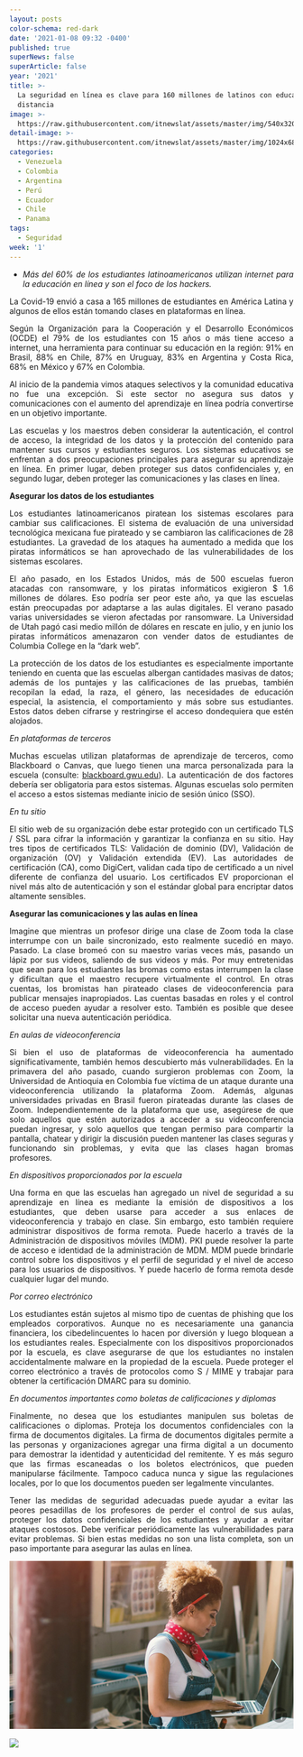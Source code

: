 ```yaml
---
layout: posts
color-schema: red-dark
date: '2021-01-08 09:32 -0400'
published: true
superNews: false
superArticle: false
year: '2021'
title: >-
  La seguridad en línea es clave para 160 millones de latinos con educación a
  distancia
image: >-
  https://raw.githubusercontent.com/itnewslat/assets/master/img/540x320/Educacion-a-Distancia-p.jpg
detail-image: >-
  https://raw.githubusercontent.com/itnewslat/assets/master/img/1024x680/Educacion-a-Distancia-g.jpg
categories:
  - Venezuela
  - Colombia
  - Argentina
  - Perú
  - Ecuador
  - Chile
  - Panama
tags:
  - Seguridad
week: '1'
---
```

<ul style="list-style-type: disc; text-align: justify;">
	<li><em>Más del 60% de los estudiantes latinoamericanos utilizan internet para la educación en línea y son el foco de los hackers.</em></li>
</ul>
<p style="text-align: justify;">La Covid-19 envió a casa a 165 millones de estudiantes en América Latina y algunos de ellos están tomando clases en plataformas en línea.</p>
<p style="text-align: justify;">Según la Organización para la Cooperación y el Desarrollo Económicos (OCDE) el 79% de los estudiantes con 15 años o más tiene acceso a internet, una herramienta para continuar su educación en la región: 91% en Brasil, 88% en Chile, 87% en Uruguay, 83% en Argentina y Costa Rica, 68% en México y 67% en Colombia.</p>
<p style="text-align: justify;">Al inicio de la pandemia vimos ataques selectivos y la comunidad educativa no fue una excepción. Si este sector no asegura sus datos y comunicaciones con el aumento del aprendizaje en línea podría convertirse en un objetivo importante.</p>
<p style="text-align: justify;">Las escuelas y los maestros deben considerar la autenticación, el control de acceso, la integridad de los datos y la protección del contenido para mantener sus cursos y estudiantes seguros. Los sistemas educativos se enfrentan a dos preocupaciones principales para asegurar su aprendizaje en línea. En primer lugar, deben proteger sus datos confidenciales y, en segundo lugar, deben proteger las comunicaciones y las clases en línea.</p>
<p style="text-align: justify;"><strong>Asegurar los datos de los estudiantes</strong></p>
<p style="text-align: justify;">Los estudiantes latinoamericanos piratean los sistemas escolares para cambiar sus calificaciones. El sistema de evaluación de una universidad tecnológica mexicana fue pirateado y se cambiaron las calificaciones de 28 estudiantes. La gravedad de los ataques ha aumentado a medida que los piratas informáticos se han aprovechado de las vulnerabilidades de los sistemas escolares.</p>
<p style="text-align: justify;">El año pasado, en los Estados Unidos, más de 500 escuelas fueron atacadas con ransomware, y los piratas informáticos exigieron $ 1.6 millones de dólares. Eso podría ser peor este año, ya que las escuelas están preocupadas por adaptarse a las aulas digitales. El verano pasado varias universidades se vieron afectadas por ransomware. La Universidad de Utah pagó casi medio millón de dólares en rescate en julio, y en junio los piratas informáticos amenazaron con vender datos de estudiantes de Columbia College en la “dark web”.</p>
<p style="text-align: justify;">La protección de los datos de los estudiantes es especialmente importante teniendo en cuenta que las escuelas albergan cantidades masivas de datos; además de los puntajes y las calificaciones de las pruebas, también recopilan la edad, la raza, el género, las necesidades de educación especial, la asistencia, el comportamiento y más sobre sus estudiantes. Estos datos deben cifrarse y restringirse el acceso dondequiera que estén alojados.</p>
<p style="text-align: justify;"><em>En plataformas de terceros</em></p>
<p style="text-align: justify;">Muchas escuelas utilizan plataformas de aprendizaje de terceros, como Blackboard o Canvas, que luego tienen una marca personalizada para la escuela (consulte: <a href="http://blackboard.gwu.edu">blackboard.gwu.edu</a>). La autenticación de dos factores debería ser obligatoria para estos sistemas. Algunas escuelas solo permiten el acceso a estos sistemas mediante inicio de sesión único (SSO).</p>
<p style="text-align: justify;"><em>En tu sitio</em></p>
<p style="text-align: justify;">El sitio web de su organización debe estar protegido con un certificado TLS / SSL para cifrar la información y garantizar la confianza en su sitio. Hay tres tipos de certificados TLS: Validación de dominio (DV), Validación de organización (OV) y Validación extendida (EV). Las autoridades de certificación (CA), como DigiCert, validan cada tipo de certificado a un nivel diferente de confianza del usuario. Los certificados EV proporcionan el nivel más alto de autenticación y son el estándar global para encriptar datos altamente sensibles.</p>
<p style="text-align: justify;"><strong>Asegurar las comunicaciones y las aulas en línea</strong></p>
<p style="text-align: justify;">Imagine que mientras un profesor dirige una clase de Zoom toda la clase interrumpe con un baile sincronizado, esto realmente sucedió en mayo. Pasado. La clase bromeó con su maestro varias veces más, pasando un lápiz por sus videos, saliendo de sus videos y más. Por muy entretenidas que sean para los estudiantes las bromas como estas interrumpen la clase y dificultan que el maestro recupere virtualmente el control. En otras cuentas, los bromistas han pirateado clases de videoconferencia para publicar mensajes inapropiados. Las cuentas basadas en roles y el control de acceso pueden ayudar a resolver esto. También es posible que desee solicitar una nueva autenticación periódica.</p>
<p style="text-align: justify;"><em>En aulas de videoconferencia</em></p>
<p style="text-align: justify;">Si bien el uso de plataformas de videoconferencia ha aumentado significativamente, también hemos descubierto más vulnerabilidades. En la primavera del año pasado, cuando surgieron problemas con Zoom, la Universidad de Antioquia en Colombia fue víctima de un ataque durante una videoconferencia utilizando la plataforma Zoom. Además, algunas universidades privadas en Brasil fueron pirateadas durante las clases de Zoom. Independientemente de la plataforma que use, asegúrese de que solo aquellos que estén autorizados a acceder a su videoconferencia puedan ingresar, y solo aquellos que tengan permiso para compartir la pantalla, chatear y dirigir la discusión pueden mantener las clases seguras y funcionando sin problemas, y evita que las clases hagan bromas profesores.</p>
<p style="text-align: justify;"><em>En dispositivos proporcionados por la escuela</em></p>
<p style="text-align: justify;">Una forma en que las escuelas han agregado un nivel de seguridad a su aprendizaje en línea es mediante la emisión de dispositivos a los estudiantes, que deben usarse para acceder a sus enlaces de videoconferencia y trabajo en clase. Sin embargo, esto también requiere administrar dispositivos de forma remota. Puede hacerlo a través de la Administración de dispositivos móviles (MDM). PKI puede resolver la parte de acceso e identidad de la administración de MDM. MDM puede brindarle control sobre los dispositivos y el perfil de seguridad y el nivel de acceso para los usuarios de dispositivos. Y puede hacerlo de forma remota desde cualquier lugar del mundo.</p>
<p style="text-align: justify;"><em>Por correo electrónico</em></p>
<p style="text-align: justify;">Los estudiantes están sujetos al mismo tipo de cuentas de phishing que los empleados corporativos. Aunque no es necesariamente una ganancia financiera, los cibedelincuentes lo hacen por diversión y luego bloquean a los estudiantes reales. Especialmente con los dispositivos proporcionados por la escuela, es clave asegurarse de que los estudiantes no instalen accidentalmente malware en la propiedad de la escuela. Puede proteger el correo electrónico a través de protocolos como S / MIME y trabajar para obtener la certificación DMARC para su dominio.</p>
<p style="text-align: justify;"><em>En documentos importantes como boletas de calificaciones y diplomas</em></p>
<p style="text-align: justify;">Finalmente, no desea que los estudiantes manipulen sus boletas de calificaciones o diplomas. Proteja los documentos confidenciales con la firma de documentos digitales. La firma de documentos digitales permite a las personas y organizaciones agregar una firma digital a un documento para demostrar la identidad y autenticidad del remitente. Y es más seguro que las firmas escaneadas o los boletos electrónicos, que pueden manipularse fácilmente. Tampoco caduca nunca y sigue las regulaciones locales, por lo que los documentos pueden ser legalmente vinculantes.</p>
<p style="text-align: justify;">Tener las medidas de seguridad adecuadas puede ayudar a evitar las peores pesadillas de los profesores de perder el control de sus aulas, proteger los datos confidenciales de los estudiantes y ayudar a evitar ataques costosos. Debe verificar periódicamente las vulnerabilidades para evitar problemas. Si bien estas medidas no son una lista completa, son un paso importante para asegurar las aulas en línea.</p>

![](https://raw.githubusercontent.com/itnewslat/assets/master/img/540x320/Educacion-a-Distancia-p.jpg)

<img src="https://tracker.metricool.com/c3po.jpg?hash=56f88a41e39ab42c063cc51676587a04"/>